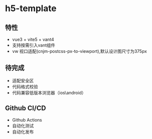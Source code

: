 # h5-template

## 特性

- vue3 + vite5 + vant4
- 支持按需引入vant组件
- vw 视口适配(cnjm-postcss-px-to-viewport),默认设计图尺寸为375px

## 待完成

- 适配安全区
- 代码格式校验
- 代码兼容低版本浏览器（ios\android）


## Github CI/CD

- Github Actions
- 自动化测试
- 自动化发布

